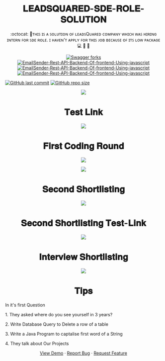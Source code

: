<h1 align="center">𝐋𝐄𝐀𝐃𝐒𝐐𝐔𝐀𝐑𝐄𝐃-𝐒𝐃𝐄-𝐑𝐎𝐋𝐄-𝐒𝐎𝐋𝐔𝐓𝐈𝐎𝐍</h1>
<p align="center">:octocat: 🌟ᴛʜɪꜱ ɪꜱ ᴀ ꜱᴏʟᴜᴛɪᴏɴ ᴏꜰ ʟᴇᴀᴅꜱQᴜᴀʀᴇᴅ ᴄᴏᴍᴘᴀɴʏ ᴡʜɪᴄʜ ᴡᴀꜱ ʜɪʀɪɴɢ ɪɴᴛᴇʀɴ ꜰᴏʀ ꜱᴅᴇ ʀᴏʟᴇ. ɪ ʜᴀᴠᴇɴ'ᴛ ᴀᴘᴘʟʏ ꜰᴏʀ ᴛʜɪꜱ ᴊᴏʙ ʙᴇᴄᴀᴜꜱᴇ ᴏꜰ ɪᴛꜱ ʟᴏᴡ ᴘᴀᴄᴋᴀɢᴇ 💻 🎯 🚀 <p>
 <p align="center">
 <a href="https://github.com/ashish2030/LIDO-SDE-ROLE-SOLUTION-IN-2021-FOR-BATCH-2022/fork" target="blank">
 <img src="https://img.shields.io/github/forks/ashish2030/LIDO-SDE-ROLE-SOLUTION-IN-2021-FOR-BATCH-2022?style=flat-square" alt="Swagger forks"/>
</a>
<a href="https://github.com/ashish2030/Swagger/stargazers" target="blank">
<img src="https://img.shields.io/github/stars/ashish2030/LIDO-SDE-ROLE-SOLUTION-IN-2021-FOR-BATCH-2022?style=flat-square" alt="EmailSender-Rest-API-Backend-Of-frontend-Using-javascript"/>
</a>
<a href="https://github.com/ashish2030/LIDO-SDE-ROLE-SOLUTION-IN-2021-FOR-BATCH-2022/issues" target="blank">
<img src="https://img.shields.io/github/issues/ashish2030/LIDO-SDE-ROLE-SOLUTION-IN-2021-FOR-BATCH-2022?style=flat-square" alt="EmailSender-Rest-API-Backend-Of-frontend-Using-javascript"/>
</a>
<a href="https://github.com/ashish2030/LIDO-SDE-ROLE-SOLUTION-IN-2021-FOR-BATCH-2022/pulls" target="blank">
<img src="https://img.shields.io/github/issues-pr/ashish2030/LIDO-SDE-ROLE-SOLUTION-IN-2021-FOR-BATCH-2022?style=flat-square" alt="EmailSender-Rest-API-Backend-Of-frontend-Using-javascript"/>
</a>
</p>


[![GitHub last commit](https://img.shields.io/github/last-commit/ashish2030/LIDO-SDE-ROLE-SOLUTION-IN-2021-FOR-BATCH-2022)](https://github.com/ashish2030/LIDO-SDE-ROLE-SOLUTION-IN-2021-FOR-BATCH-2022/commits/master)
[![GitHub repo size](https://img.shields.io/github/repo-size/ashish2030/LIDO-SDE-ROLE-SOLUTION-IN-2021-FOR-BATCH-2022)](https://github.com/ashish2030/LIDO-SDE-ROLE-SOLUTION-IN-2021-FOR-BATCH-2022/archive/master.zip)
  
  
 <p align="center"><img src="https://github.com/Ashish2030/LIDO-SDE-ROLE-SOLUTION-IN-2021-FOR-BATCH-2022/blob/master/Email.png"/> 
 
   <h1 align="center">𝐓𝐞𝐬𝐭 𝐋𝐢𝐧𝐤</h1>


 <p align="center"><img src="https://github.com/Ashish2030/LIDO-SDE-ROLE-SOLUTION-IN-2021-FOR-BATCH-2022/blob/master/Email_1.png"/> 
  

   <h1 align="center">𝐅𝐢𝐫𝐬𝐭 𝐂𝐨𝐝𝐢𝐧𝐠 𝐑𝐨𝐮𝐧𝐝</h1>
 <p align="center"><img src="https://github.com/Ashish2030/LIDO-SDE-ROLE-SOLUTION-IN-2021-FOR-BATCH-2022/blob/master/first.png"/> 
    <p align="center"><img src="https://github.com/Ashish2030/LIDO-SDE-ROLE-SOLUTION-IN-2021-FOR-BATCH-2022/blob/master/Second.png"/> 

    
<h1 align="center">𝐒𝐞𝐜𝐨𝐧𝐝 𝐒𝐡𝐨𝐫𝐭𝐥𝐢𝐬𝐭𝐢𝐧𝐠</h1>
     <p align="center"><img src="https://github.com/Ashish2030/LIDO-SDE-ROLE-SOLUTION-IN-2021-FOR-BATCH-2022/blob/master/second_shortlisting.png"/> 
      
  <h1 align="center">𝐒𝐞𝐜𝐨𝐧𝐝 𝐒𝐡𝐨𝐫𝐭𝐥𝐢𝐬𝐭𝐢𝐧𝐠 𝐓𝐞𝐬𝐭-𝐋𝐢𝐧𝐤</h1>
     <p align="center"><img src="https://github.com/Ashish2030/LIDO-SDE-ROLE-SOLUTION-IN-2021-FOR-BATCH-2022/blob/master/Second_shortlist_test_link.png"/> 
   
  <h1 align="center">𝐈𝐧𝐭𝐞𝐫𝐯𝐢𝐞𝐰 𝐒𝐡𝐨𝐫𝐭𝐥𝐢𝐬𝐭𝐢𝐧𝐠 </h1>
     <p align="center"><img src="https://github.com/Ashish2030/LIDO-SDE-ROLE-SOLUTION-IN-2021-FOR-BATCH-2022/blob/master/Interview.png"/> 

   <h1 align="center"> 𝐓𝐢𝐩𝐬 </h1>
     <p align="left"> In it's first Question </p> 
     <p align="left"> 1. They asked where do you see yourself in 3 years? </p> 
     <p align="left"> 2. Write Database Query to Delete a row of a table  </p> 
     <p align="left"> 3. Write a Java Program to captalise first word of a String </p> 
     <p align="left"> 4. They talk about Our Projects </p> 
 

   <p align="center">
    <a href="https://www.leadsquared.com/" target="blank">View Demo</a>
    ·
    <a href="https://github.com/ashish2030/LIDO-SDE-ROLE-SOLUTION-IN-2021-FOR-BATCH-2022/issues/new/choose">Report Bug</a>
    ·
    <a href="https://github.com/ashish2030/LIDO-SDE-ROLE-SOLUTION-IN-2021-FOR-BATCH-2022/issues/new/choose">Request Feature</a>
</p>
